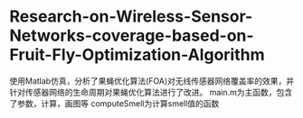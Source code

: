 # Research-on-Wireless-Sensor-Networks-coverage-based-on-Fruit-Fly-Optimization-Algorithm
使用Matlab仿真，分析了果蝇优化算法(FOA)对无线传感器网络覆盖率的效果，并针对传感器网络的生命周期对果蝇优化算法进行了改进。
main.m为主函数，包含了参数，计算，画图等
computeSmell为计算smell值的函数
